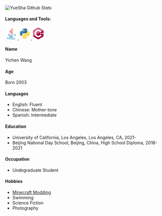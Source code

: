 <img align="center" alt="YueSha Github Stats" src="https://github-readme-stats.vercel.app/api?username=yuesha-yc&&bg_color=30,041C61,040F2E&title_color=fff&text_color=fff"/><br>
<!--<img align="center" alt="YueSha Github Toplang" src="https://github-readme-stats.vercel.app/api/top-langs/?username=yuesha-yc&layout=compact&&bg_color=30,e96443,904e95&title_color=fff&text_color=fff&hide=php,shell,powershell,css"/><br>-->

<h4 align="left">Languages and Tools:</h3>
<p align="left"> <a href="https://www.java.com" target="_blank"> <img src="https://raw.githubusercontent.com/devicons/devicon/master/icons/java/java-original.svg" alt="java" width="40" height="40"/> </a> <a href="https://www.python.org" target="_blank"> <img src="https://raw.githubusercontent.com/devicons/devicon/master/icons/python/python-original.svg" alt="python" width="40" height="40"/> </a> <a href="https://www.cplusplus.com/" target="_blank"> <img src="https://raw.githubusercontent.com/devicons/devicon/master/icons/cplusplus/cplusplus-original.svg" alt="python" width="40" height="40"/> </a> </p>

#### Name
Yichen Wang

#### Age
Born 2003

#### Languages
- English: Fluent
- Chinese: Mother-tone
- Spanish: Intermediate

#### Education
- University of California, Los Angeles, Los Angeles, CA, 2021-
- Beijing National Day School, Beijing, China, High School Diploma, 2018-2021

#### Occupation
- Undegraduate Student

#### Hobbies
- [Minecraft Modding](https://github.com/TeamMoegMC)
- Swimming
- Science Fiction
- Photography
